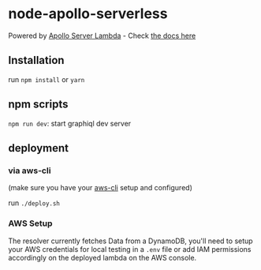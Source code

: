 # node-apollo-serverless

Powered by [Apollo Server Lambda](https://github.com/apollographql/apollo-server/tree/master/packages/apollo-server-lambda) -
Check [the docs here](https://www.apollographql.com/docs/apollo-server/deployment/lambda/)

## Installation

run `npm install` or `yarn`

## npm scripts

`npm run dev`: start graphiql dev server

## deployment

### via aws-cli

(make sure you have your [aws-cli](https://aws.amazon.com/de/cli/) setup and configured)

run `./deploy.sh`

### AWS Setup

The resolver currently fetches Data from a DynamoDB, you'll need to setup your AWS credentials for local testing in a `.env` file or add IAM permissions accordingly on the deployed lambda on the AWS console.
